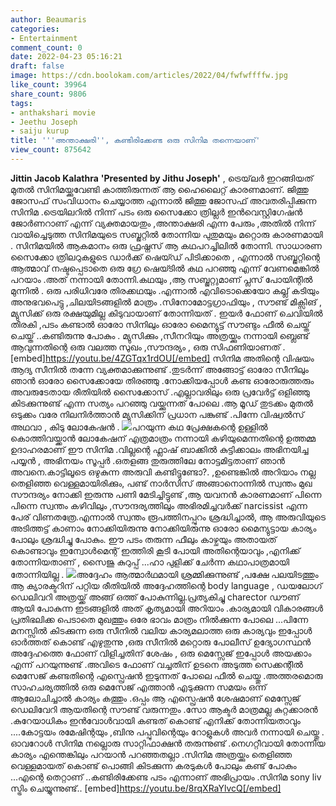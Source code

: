 ```yaml
---
author: Beaumaris
categories:
- Entertainment
comment_count: 0
date: 2022-04-23 05:16:21
draft: false
image: https://cdn.boolokam.com/articles/2022/04/fwfwffffw.jpg
like_count: 39964
share_count: 9806
tags:
- anthakshari movie
- Jeethu Joseph
- saiju kurup
title: '''അന്താക്ഷരി'', കണ്ടിരിക്കേണ്ട ഒരു സിനിമ തന്നെയാണ്'
view_count: 875642
---
```


**Jittin Jacob Kalathra** **'Presented by Jithu Joseph'** , ട്രെയ്‌ലർ ഇറങ്ങിയത് മുതൽ സിനിമയ്ക്കുവേണ്ടി കാത്തിരുന്നത് ആ ഹൈലൈറ്റ് കാരണമാണ്. ജിത്തു ജോസഫ് സംവിധാനം ചെയ്യാത്ത എന്നാൽ ജിത്തു ജോസഫ് അവതരിപ്പിക്കുന്ന സിനിമ .ട്രെയിലറിൽ നിന്ന് പടം ഒരു സൈക്കോ ത്രില്ലർ ഇൻവെസ്റ്റിഗേഷൻ ജോർണറാണ് എന്ന് വ്യക്തമായതും ,അന്താക്ഷരി എന്ന പേരും ,അതിൽ നിന്ന് വായിച്ചെടുത്ത സിനിമയുടെ സബ്ജറ്റിൽ തോന്നിയ പുതുമയും മറ്റൊരു കാരണമായി . സിനിമയിൽ ആകമാനം ഒരു ഫ്രഷ്നസ് ആ കഥപറച്ചിലിൽ തോന്നി. സാധാരണ സൈക്കോ ത്രിലറുകളുടെ ഡാർക്ക് ഷെയ്ഡ് പിടിക്കാതെ , എന്നാൽ സബ്ജറ്റിന്റെ ആത്മാവ് നഷ്ടപ്പെടാതെ ഒരു ഗ്രേ ഷെയ്ടിൽ കഥ പറഞ്ഞു എന്ന് വേണമെങ്കിൽ പറയാം .അത് നന്നായി തോന്നി.കഥയും ,ആ സബ്ജറ്റുമാണ് പ്ലസ് പോയിന്റിൽ മുന്നിൽ . ഒരു പരിധിവരേ തിരക്കഥയും .എന്നാൽ എവിടൊക്കെയോ കല്ല് കടിയും അനുഭവപെട്ടു ,ചിലയിടങ്ങളിൽ മാത്രം .സിനോമോട്ടഗ്രാഫിയും , സൗണ്ട് മിക്സിങ് , മ്യുസിക്ക് ഒരു രക്ഷയുമില്ല കിടുവായാണ് തോന്നിയത് . ഇയർ ഫോണ് ചെവിയിൽ തിരകി ,പടം കണ്ടാൽ ഓരോ സിനിലും ഓരോ മൈന്യുട്ട് സൗണ്ടും ഫീൽ ചെയ്ത് ചെയ്ത് ..കണ്ടിരുന്നു പോകും . മ്യുസിക്കും ,സീനറിയും അത്രയ്ക്കും നന്നായി ബ്ലെണ്ട് ആവുന്നതിന്റെ ഒരു വലത്ത സുഖം ,സൗന്ദര്യം , ഒരു സിഫണിയാണത് . [embed]https://youtu.be/4ZGTqx1rdOU[/embed] സിനിമ അതിന്റെ വിഷയം ആദ്യ സീനിൽ തന്നേ വ്യക്തമാക്കുന്നുണ്ട് .തുടർന്ന് അങ്ങോട്ട് ഓരോ സീനിലും ഞാൻ ഓരോ സൈക്കോയേ തിരഞ്ഞു .നോക്കിയപ്പോൾ കണ്ട ഓരോരുത്തരും അവരുടേതായ രീതിയിൽ സൈക്കോസ് .എല്ലാവരിലും ഒരു പ്രവേർട്ട് ഒളിഞ്ഞു കിടക്കുന്നുണ്ട് എന്ന സത്യം പറഞ്ഞു വയ്ക്കുന്നത് പോലെ .ആ മൂഡ് തുടക്കം മുതൽ ഒടുക്കം വരേ നിലനിർത്താൻ മ്യുസിക്കിന് പ്രധാന പങ്കുണ്ട് .പിന്നേ വിഷ്വൽസ് അഥവാ , കിടു ലോകേഷൻ . ![](https://cdn.boolokam.com/articles/2022/04/fwfwffffw.jpg)പറയുന്ന കഥ പ്രേക്ഷകന്റെ ഉള്ളിൽ കൊത്തിവയ്ക്കാൻ ലോകേഷന് എത്രമാത്രം നന്നായി കഴിയുമെന്നതിന്റെ ഉത്തമ്മ ഉദാഹരമാണ് ഈ സിനിമ .വില്ലന്റെ ഫ്ലാഷ് ബാക്കിൽ കുട്ടിക്കാലം അഭിനയിച്ച പയ്യൻ , അഭിനയം സൂപ്പർ .ഒതളങ്ങ തുരുത്തിലേ നോട്ടമിട്ടതാണ് ഞാൻ അവനെ.കാട്ടിലൂടെ ഒഴുകുന്ന അരുവി കണ്ടിട്ടുണ്ടോ?. ,ഉണ്ടെങ്കിൽ അറിയാം നല്ല തെളിഞ്ഞ വെള്ളമായിരിക്കും, പണ്ട് നാർസിസ് അങ്ങാനൊന്നിൽ സ്വന്തം മുഖ സൗന്ദര്യം നോക്കി ഇരുന്നു പണി മേടിച്ചിട്ടുണ്ട് ,ആ യവനൻ കാരണമാണ് പിന്നെ പിന്നെ സ്വന്തം കഴിവിലും ,സൗന്ദര്യത്തിലും അഭിരമിച്ചവർക്ക് narcissist എന്ന പേര് വിണതത്രേ.എന്നാൽ സ്വന്തം രൂപത്തിനപ്പുറം ശ്രദ്ധിച്ചാൽ, ആ അരുവിയുടെ അടിത്തട്ട് കാണാം നോക്കിയിരുന്നു നോക്കിയിരുന്നു ഓരോ മൈന്യുട്ടായ കാര്യം പോലും ശ്രദ്ധിച്ചു പോകും. ഈ പടം തരുന്ന ഫീലും കാഴ്ചയും അതായത് കൊണ്ടാവും ഇന്വോൾമെന്റ് ഇത്തിരി കൂടി പോയി അതിന്റെയാവും ,എനിക്ക് തോന്നിയതാണ് , സൈജു കുറുപ്പ് ...ഹാ പുളിക്ക് ചേർന്ന കഥാപാത്രമായി തോന്നിയില്ല . ![](https://cdn.boolokam.com/articles/2022/04/samayam-malayalam.webp)അദ്ദേഹം ആത്മാർഥമായി ശ്രമ്മിക്കുന്നുണ്ട് ,പക്ഷേ പലയിടത്തും ആ ക്യാരക്ടറിന് പറ്റിയ രീതിയിൽ അദ്ദേഹത്തിന്റെ body language , ഡയലോഗ് ഡെലിവറി അത്രയ്ക്ക് അങ്ങ് ഒത്ത് പോകുന്നില്ല.പ്രത്യകിച്ചു charector ഡൗണ് ആയി പോകുന്ന ഇടങ്ങളിൽ അത് കൃത്യമായി അറിയാം .കാര്യമായി വികാരങ്ങൾ പ്രതിഭലിക്ക പെടാതെ മുഖത്തും ഒരേ ഭാവം മാത്രം നിൽക്കുന്ന പോലെ ...പിന്നേ മനസ്സിൽ കിടക്കുന്ന ഒരു സീനിൽ വലിയ കാര്യമലാത്ത ഒരു കാര്യവും ഇപ്പോൾ ഓർത്തത് കൊണ്ട് എഴുതുന്നു ,ഒരു സീനിൽ മറ്റൊരു പോലീസ് ഉദ്യോഗസ്ഥൻ അദ്ദേഹത്തെ ഫോണ് വിളിച്ചതിന് ശേഷം , ഒരു മെസ്സേജ് ഇപ്പോൾ അയക്കാം എന്ന് പറയുന്നുണ്ട് .അവിടെ ഫോണ് വച്ചതിന് ഉടനെ അടുത്ത സെക്കന്റിൽ മെസേജ് കണ്ടതിന്റെ എസ്പ്രെഷൻ ഇടുന്നത് പോലെ ഫീൽ ചെയ്തു .അത്തരമൊരു സാഹചര്യത്തിൽ ഒരു മെസേജ് എത്താൻ എടുക്കുന്ന സമയം ഒന്ന് ആലോചിച്ചാൽ കാര്യം കത്തും .ഒപ്പം ആ എസ്പ്രെഷൻ ശേഷമാണ് മെസ്സേജ് ഡെലിവേറി ആയതിന്റെ സൗണ്ട് വരുന്നതും .സോ ആക്ടർ മാത്രമല്ല കുറ്റക്കാരൻ .കുറേയാധികം ഇൻവോൾവായി കണ്ടത് കൊണ്ട് എനിക്ക് തോന്നിയതാവും ....കോട്ടയം രമേഷിന്റയും ,ബിനു പപ്പുവിന്റെയും റോളുകൾ അവർ നന്നായി ചെയ്തു . ഓവറോൾ സിനിമ നല്ലൊരു സാറ്റിഫാക്ഷൻ തരുന്നുണ്ട് .നെഗറ്റീവായി തോന്നിയ കാര്യം എന്തെങ്കിലും പറയാൻ പറഞ്ഞതല്ലാ .സിനിമ അത്രയ്ക്കും തെളിഞ്ഞ വെള്ളമായത് കൊണ്ട് പൊങ്ങി കിടക്കുന്ന കരടുകൾ പോലും കണ്ട് പോകും ...എന്റെ തെറ്റാണ് ..കണ്ടിരിക്കേണ്ട പടം എന്നാണ് അഭിപ്രായം .സിനിമ sony liv സ്ട്രിം ചെയ്യുന്നുണ്ട്.. [embed]https://youtu.be/8rqXRaYlvcQ[/embed]